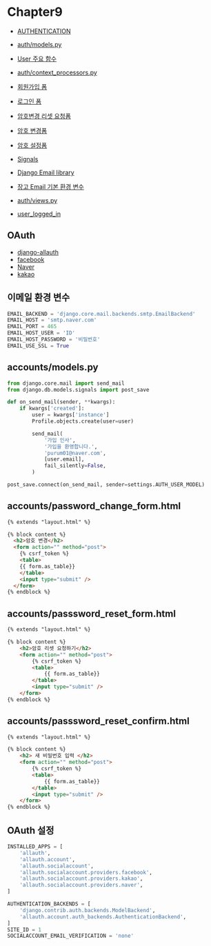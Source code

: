 # Chapter9

* [AUTHENTICATION](https://github.com/django/django/blob/master/django/conf/global_settings.py#LC493)
* [auth/models.py](https://github.com/django/django/blob/master/django/contrib/auth/models.py#LC288)
* [User 주요 함수](https://github.com/django/django/blob/master/django/contrib/auth/base_user.py#LC47)

* [auth/context_processors.py](https://github.com/django/django/blob/master/django/contrib/auth/context_processors.py#LC46)
* [회원가입 폼](https://github.com/django/django/blob/2.1/django/contrib/auth/forms.py#LC64)
* [로그인 폼](https://github.com/django/django/blob/2.1/django/contrib/auth/forms.py#LC155)
* [암호변경 리셋 요청폼](https://github.com/django/django/blob/2.1/django/contrib/auth/forms.py#LC231)
* [암호 변경폼](https://github.com/django/django/blob/2.1/django/contrib/auth/forms.py#LC342)
* [암호 설정폼](https://github.com/django/django/blob/2.1/django/contrib/auth/forms.py#LC298)
* [Signals](https://docs.djangoproject.com/en/2.1/ref/signals/)
* [Django Email library](https://docs.djangoproject.com/en/2.1/topics/email/)
* [장고 Email 기본 환경 변수](https://github.com/django/django/blob/master/django/conf/global_settings.py#L184)
* [auth/views.py](https://github.com/django/django/blob/master/django/contrib/auth/views.py)
* [user_logged_in](https://github.com/django/django/blob/2.1/django/contrib/auth/__init__.py#L161)

OAuth
---
* [django-allauth](https://django-allauth.readthedocs.io/en/latest/providers.html)
* [facebook](https://developers.facebook.com/)
* [Naver](https://developers.naver.com/)
* [kakao](https://developers.kakao.com/)


이메일 환경 변수
---
~~~python
EMAIL_BACKEND = 'django.core.mail.backends.smtp.EmailBackend'
EMAIL_HOST = 'smtp.naver.com'
EMAIL_PORT = 465
EMAIL_HOST_USER = 'ID'
EMAIL_HOST_PASSWORD = '비밀번호'
EMAIL_USE_SSL = True
~~~

accounts/models.py
---
~~~python
from django.core.mail import send_mail
from django.db.models.signals import post_save

def on_send_mail(sender, **kwargs):
    if kwargs['created']:
        user = kwargs['instance']
        Profile.objects.create(user=user)

        send_mail(
            '가입 인사',
            '가입을 환영합니다.',
            'purum01@naver.com',
            [user.email],
            fail_silently=False,
        )

post_save.connect(on_send_mail, sender=settings.AUTH_USER_MODEL)
~~~

accounts/password_change_form.html
---
~~~html
{% extends "layout.html" %}

{% block content %}
  <h2>암호 변경</h2>
  <form action="" method="post">
    {% csrf_token %}
    <table>
    {{ form.as_table}}
    </table>
    <input type="submit" />
  </form>
{% endblock %}
~~~

accounts/passsword_reset_form.html
---
~~~html
{% extends "layout.html" %}

{% block content %}
    <h2>암호 리셋 요청하기</h2>
    <form action="" method="post">
        {% csrf_token %}
        <table>
            {{ form.as_table}}
        </table>
        <input type="submit" />
    </form>
{% endblock %}
~~~
accounts/passsword_reset_confirm.html
---
~~~html
{% extends "layout.html" %}

{% block content %}
    <h2> 새 비밀번호 입력 </h2>
    <form action="" method="post">
        {% csrf_token %}
        <table>
            {{ form.as_table}}
        </table>
        <input type="submit" />
    </form>
{% endblock %}
~~~
OAuth 설정
---
~~~python
INSTALLED_APPS = [
    'allauth',
    'allauth.account',
    'allauth.socialaccount',
    'allauth.socialaccount.providers.facebook',
    'allauth.socialaccount.providers.kakao',
    'allauth.socialaccount.providers.naver',
]

AUTHENTICATION_BACKENDS = [
    'django.contrib.auth.backends.ModelBackend',
    'allauth.account.auth_backends.AuthenticationBackend',
]
SITE_ID = 1
SOCIALACCOUNT_EMAIL_VERIFICATION = 'none'
~~~
